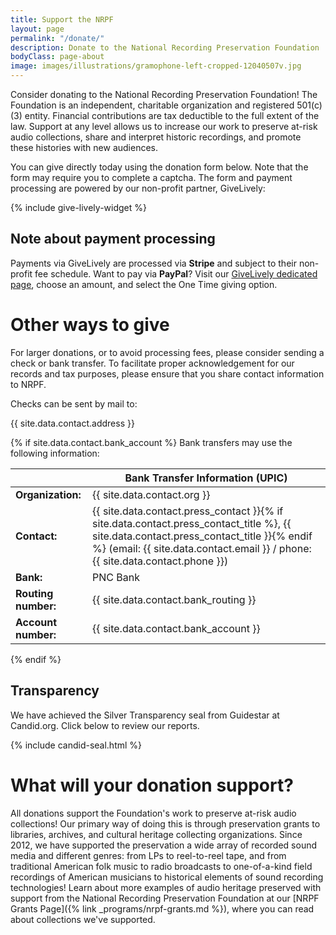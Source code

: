```yaml
---
title: Support the NRPF
layout: page
permalink: "/donate/"
description: Donate to the National Recording Preservation Foundation
bodyClass: page-about
image: images/illustrations/gramophone-left-cropped-12040507v.jpg
---
```


Consider donating to the National Recording Preservation Foundation!
The Foundation is an independent, charitable organization and registered 501(c)(3) entity. Financial contributions are tax deductible to the full extent of the law.
Support at any level allows us to increase our work to preserve at-risk audio collections, share and interpret historic recordings, and promote these histories with new audiences.

You can give directly today using the donation form below. Note that the form may require you to complete a captcha. The form and payment processing are powered by our non-profit partner, GiveLively:

{% include give-lively-widget %}

## Note about payment processing

Payments via GiveLively are processed via **Stripe** and subject to their non-profit fee schedule. Want to pay via **PayPal**? Visit our [GiveLively dedicated page](https://secure.givelively.org/donate/national-recording-preservation-foundation), choose an amount, and select the One Time giving option.

# Other ways to give

For larger donations, or to avoid processing fees, please consider sending
a check or bank transfer.
To facilitate proper acknowledgement for our records and tax purposes,
please ensure that you share contact information to NRPF.

Checks can be sent by mail to:

{{ site.data.contact.address }}

{% if site.data.contact.bank_account %}
Bank transfers may use the following information:

|| Bank Transfer Information (UPIC) |
| :-- | ----------- |
| **Organization:** | {{ site.data.contact.org }} |
| **Contact:** | {{ site.data.contact.press_contact }}{% if site.data.contact.press_contact_title %}, {{ site.data.contact.press_contact_title }}{% endif %} (email: {{ site.data.contact.email }} / phone: {{ site.data.contact.phone }}) |
| **Bank:** | PNC Bank |
| **Routing number:** | {{ site.data.contact.bank_routing }} |
| **Account number:** | {{ site.data.contact.bank_account }} |

{% endif %}

## Transparency

We have achieved the Silver Transparency seal from Guidestar at Candid.org. Click below to review our reports.

{% include candid-seal.html %}

# What will your donation support?

All donations support the Foundation's work to preserve at-risk audio collections!
Our primary way of doing this is through preservation grants to libraries, archives, and cultural heritage collecting organizations.
Since 2012, we have supported the preservation a wide array of recorded sound media and different genres:
from LPs to reel-to-reel tape, and from traditional American folk music to radio broadcasts to
one-of-a-kind field recordings of American musicians to historical elements of sound recording technologies!
Learn about more examples of audio heritage preserved
with support from the National Recording Preservation Foundation at our [NRPF Grants Page]({% link _programs/nrpf-grants.md %}), where you can read about collections we've supported.
